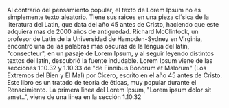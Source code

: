 Al contrario del pensamiento popular, el texto de Lorem Ipsum no es simplemente texto aleatorio. 
Tiene sus raices en una pieza cl´sica de la literatura del Latin, que data del año 45 antes de Cristo,
haciendo que este adquiera mas de 2000 años de antiguedad. Richard McClintock, 
un profesor de Latin de la Universidad de Hampden-Sydney en Virginia, 
encontró una de las palabras más oscuras de la lengua del latín, "consecteur", 
en un pasaje de Lorem Ipsum, y al seguir leyendo distintos textos del latín, 
descubrió la fuente indudable. Lorem Ipsum viene de las secciones 1.10.32 y 1.10.33 de "de 
Finnibus Bonorum et Malorum" (Los Extremos del Bien y El Mal) por Cicero, 
escrito en el año 45 antes de Cristo. Este libro es un tratado de teoría de éticas, 
muy popular durante el Renacimiento. La primera linea del Lorem Ipsum, 
"Lorem ipsum dolor sit amet..", viene de una linea en la sección 1.10.32